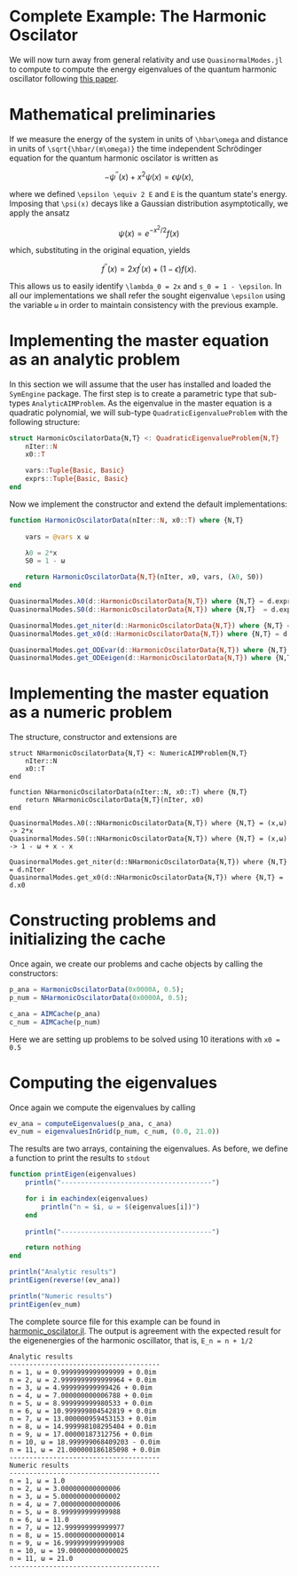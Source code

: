 # Complete Example: The Harmonic Oscilator

We will now turn away from general relativity and use `QuasinormalModes.jl` to compute to compute the energy eigenvalues of the quantum harmonic oscillator following [this paper](https://arxiv.org/abs/1111.5024).

# Mathematical preliminaries

If we measure the energy of the system in units of ``\hbar\omega`` and distance in units of ``\sqrt{\hbar/(m\omega)}`` the time independent Schrödinger equation for the quantum harmonic oscilator is written as

```math
-\psi^{\prime\prime}(x) + x^2\psi(x) = \epsilon\psi(x),
```
where we defined ``\epsilon \equiv 2 E`` and ``E`` is the quantum state's energy. Imposing that ``\psi(x)`` decays like a Gaussian distribution asymptotically, we apply the ansatz

```math
\psi(x) = e^{-x^2/2}f(x)
```
which, substituting in the original equation, yields

```math
f^{\prime\prime}(x) = 2 x f^\prime(x) + (1-\epsilon)f(x).
```

This allows us to easily identify ``\lambda_0 = 2x`` and ``s_0 = 1 - \epsilon``. In all our implementations we shall refer the sought eigenvalue ``\epsilon`` using the variable `ω` in order to maintain consistency with the previous example.

# Implementing the master equation as an analytic problem

In this section we will assume that the user has installed and loaded the `SymEngine` package. The first step is to create a parametric type that sub-types `AnalyticAIMProblem`. As the eigenvalue in the master equation is a quadratic polynomial, we will sub-type `QuadraticEigenvalueProblem` with the following structure:

```julia
struct HarmonicOscilatorData{N,T} <: QuadraticEigenvalueProblem{N,T}
    nIter::N
    x0::T

    vars::Tuple{Basic, Basic}
    exprs::Tuple{Basic, Basic}
end
```
Now we implement the constructor and extend the default implementations:

```julia
function HarmonicOscilatorData(nIter::N, x0::T) where {N,T}
	
    vars = @vars x ω

    λ0 = 2*x
    S0 = 1 - ω

    return HarmonicOscilatorData{N,T}(nIter, x0, vars, (λ0, S0))
end

QuasinormalModes.λ0(d::HarmonicOscilatorData{N,T}) where {N,T} = d.exprs[1]
QuasinormalModes.S0(d::HarmonicOscilatorData{N,T}) where {N,T}  = d.exprs[2]

QuasinormalModes.get_niter(d::HarmonicOscilatorData{N,T}) where {N,T} = d.nIter
QuasinormalModes.get_x0(d::HarmonicOscilatorData{N,T}) where {N,T} = d.x0

QuasinormalModes.get_ODEvar(d::HarmonicOscilatorData{N,T}) where {N,T} = d.vars[1]
QuasinormalModes.get_ODEeigen(d::HarmonicOscilatorData{N,T}) where {N,T} = d.vars[2]
```

# Implementing the master equation as a numeric problem

The structure, constructor and extensions are

```
struct NHarmonicOscilatorData{N,T} <: NumericAIMProblem{N,T}
    nIter::N
    x0::T
end

function NHarmonicOscilatorData(nIter::N, x0::T) where {N,T}
    return NHarmonicOscilatorData{N,T}(nIter, x0)
end

QuasinormalModes.λ0(::NHarmonicOscilatorData{N,T}) where {N,T} = (x,ω) -> 2*x
QuasinormalModes.S0(::NHarmonicOscilatorData{N,T}) where {N,T} = (x,ω) -> 1 - ω + x - x

QuasinormalModes.get_niter(d::NHarmonicOscilatorData{N,T}) where {N,T} = d.nIter
QuasinormalModes.get_x0(d::NHarmonicOscilatorData{N,T}) where {N,T} = d.x0
```

# Constructing problems and initializing the cache

Once again, we create our problems and cache objects by calling the constructors:

```julia
p_ana = HarmonicOscilatorData(0x0000A, 0.5);
p_num = NHarmonicOscilatorData(0x0000A, 0.5);

c_ana = AIMCache(p_ana)
c_num = AIMCache(p_num)
```

Here we are setting up problems to be solved using 10 iterations with `x0 = 0.5`

# Computing the eigenvalues

Once again we compute the eigenvalues by calling

```julia
ev_ana = computeEigenvalues(p_ana, c_ana)
ev_num = eigenvaluesInGrid(p_num, c_num, (0.0, 21.0))
```

The results are two arrays, containing the eigenvalues. As before, we define a function to print the results to `stdout`

```julia
function printEigen(eigenvalues)
    println("--------------------------------------")

    for i in eachindex(eigenvalues)
        println("n = $i, ω = $(eigenvalues[i])")
    end
    
    println("--------------------------------------")

    return nothing
end

println("Analytic results")
printEigen(reverse!(ev_ana))

println("Numeric results")
printEigen(ev_num)
```

The complete source file for this example can be found in [harmonic_oscilator.jl](https://github.com/lucass-carneiro/QuasinormalModes.jl/blob/master/examples/harmonic_oscilator.jl). The output is agreement with the expected result for the eigenenergies of the harmonic oscillator, that is, ``E_n = n + 1/2``

```
Analytic results
--------------------------------------
n = 1, ω = 0.9999999999999999 + 0.0im
n = 2, ω = 2.9999999999999964 + 0.0im
n = 3, ω = 4.999999999999426 + 0.0im
n = 4, ω = 7.000000000006788 + 0.0im
n = 5, ω = 8.999999999980533 + 0.0im
n = 6, ω = 10.999999804542819 + 0.0im
n = 7, ω = 13.000000959453153 + 0.0im
n = 8, ω = 14.999998108295404 + 0.0im
n = 9, ω = 17.00000187312756 + 0.0im
n = 10, ω = 18.999999068409203 - 0.0im
n = 11, ω = 21.000000186185098 + 0.0im
--------------------------------------
Numeric results
--------------------------------------
n = 1, ω = 1.0
n = 2, ω = 3.000000000000006
n = 3, ω = 5.000000000000002
n = 4, ω = 7.000000000000006
n = 5, ω = 8.999999999999988
n = 6, ω = 11.0
n = 7, ω = 12.999999999999977
n = 8, ω = 15.000000000000014
n = 9, ω = 16.999999999999908
n = 10, ω = 19.000000000000025
n = 11, ω = 21.0
--------------------------------------
```
